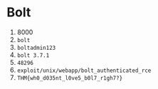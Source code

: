 # Bolt


1. 8000
2. `bolt`
3. `boltadmin123`
4. `bolt 3.7.1`
5. `48296`
6. `exploit/unix/webapp/bolt_authenticated_rce`
7. `THM{wh0_d035nt_l0ve5_b0l7_r1gh7?}`
